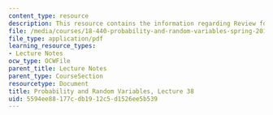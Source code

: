 ```yaml
---
content_type: resource
description: This resource contains the information regarding Review for Final Exam.
file: /media/courses/18-440-probability-and-random-variables-spring-2014/5594ee88177cdb1912c5d1526ee5b539_MIT18_440S14_Lecture38.pdf
file_type: application/pdf
learning_resource_types:
- Lecture Notes
ocw_type: OCWFile
parent_title: Lecture Notes
parent_type: CourseSection
resourcetype: Document
title: Probability and Random Variables, Lecture 38
uid: 5594ee88-177c-db19-12c5-d1526ee5b539
---
```

